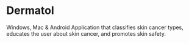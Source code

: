 # Dermatol
Windows, Mac  &amp; Android Application that classifies skin cancer types, educates the user about skin cancer, and promotes skin safety.

